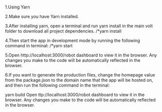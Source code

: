 1.Using Yarn 

2.Make sure you have Yarn installed. 

3.After installing yarn, open a terminal and run yarn install in the main volt folder to download all project dependencies. 
/*yarn install 

4.Then start the app in development mode by running the following command in terminal: 
/*yarn start

5.Open http://localhost:3000/robot dashboard to view it in the browser. Any changes you make to the code will be automatically reflected in the browser.

6.If you want to generate the production files, change the homepage value from the package.json to the domain name that the app will be hosted on, and then run the following command in the terminal:

yarn build Open ttp://localhost:3000/robot dashboard to view it in the browser. Any changes you make to the code will be automatically reflected in the browser.

